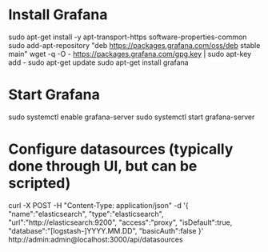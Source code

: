 # Install Grafana
sudo apt-get install -y apt-transport-https software-properties-common
sudo add-apt-repository "deb https://packages.grafana.com/oss/deb stable main"
wget -q -O - https://packages.grafana.com/gpg.key | sudo apt-key add -
sudo apt-get update
sudo apt-get install grafana

# Start Grafana
sudo systemctl enable grafana-server
sudo systemctl start grafana-server

# Configure datasources (typically done through UI, but can be scripted)
curl -X POST -H "Content-Type: application/json" -d '{
  "name":"elasticsearch",
  "type":"elasticsearch",
  "url":"http://elasticsearch:9200",
  "access":"proxy",
  "isDefault":true,
  "database":"[logstash-]YYYY.MM.DD",
  "basicAuth":false
}' http://admin:admin@localhost:3000/api/datasources